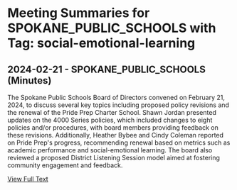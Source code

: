 # Meeting Summaries for SPOKANE_PUBLIC_SCHOOLS with Tag: social-emotional-learning

## 2024-02-21 - SPOKANE_PUBLIC_SCHOOLS (Minutes)

The Spokane Public Schools Board of Directors convened on February 21, 2024, to discuss several key topics including proposed policy revisions and the renewal of the Pride Prep Charter School. Shawn Jordan presented updates on the 4000 Series policies, which included changes to eight policies and/or procedures, with board members providing feedback on these revisions. Additionally, Heather Bybee and Cindy Coleman reported on Pride Prep's progress, recommending renewal based on metrics such as academic performance and social-emotional learning. The board also reviewed a proposed District Listening Session model aimed at fostering community engagement and feedback.

[View Full Text](https://raw.githubusercontent.com/VoronoiPerspectives/WashingtonStateSchoolBoardExplorer/refs/heads/main/data/countries/usa/states/wa/counties/spokane/school_boards/spokane_public_schools/2024/2024-02-21-minutes.txt)

